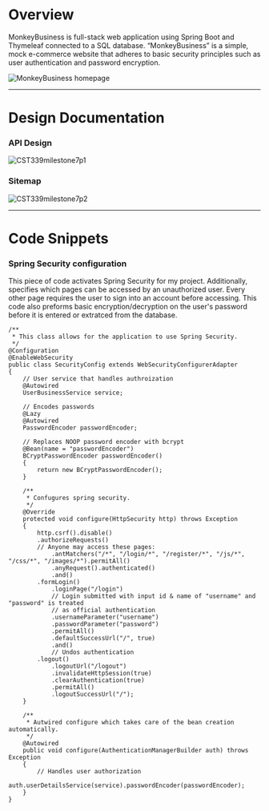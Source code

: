 # Overview

MonkeyBusiness is full-stack web application using Spring Boot and Thymeleaf connected to a SQL database. “MonkeyBusiness” is a simple, mock e-commerce website that adheres to basic security principles such as user authentication and password encryption.

![MonkeyBusiness homepage](https://user-images.githubusercontent.com/78822631/216498176-3945bc0f-82a9-4b0a-9230-f1cca857319b.jpg)

---

# Design Documentation

### API Design
![CST339milestone7p1](https://user-images.githubusercontent.com/78822631/216498573-3333e459-da33-44b7-8ef0-08263beb131f.PNG)

### Sitemap
![CST339milestone7p2](https://user-images.githubusercontent.com/78822631/216498590-b559d98c-45b9-46f0-887b-27df19498a1c.PNG)

---

# Code Snippets

### Spring Security configuration
This piece of code activates Spring Security for my project. Additionally, specifies which pages can be accessed by an unauthorized user. Every other page requires the user to sign into an account before accessing. This code also preforms basic encryption/decryption on the user's password before it is entered or extratced from the database.
```
/**
 * This class allows for the application to use Spring Security.
 */
@Configuration
@EnableWebSecurity
public class SecurityConfig extends WebSecurityConfigurerAdapter
{
	// User service that handles authroization
	@Autowired
	UserBusinessService service;
	
	// Encodes passwords
	@Lazy
	@Autowired
	PasswordEncoder passwordEncoder;
	
	// Replaces NOOP password encoder with bcrypt
	@Bean(name = "passwordEncoder")
	BCryptPasswordEncoder passwordEncoder()
	{
		return new BCryptPasswordEncoder();
	}
	
	/**
	 * Confugures spring security.
	 */
	@Override
	protected void configure(HttpSecurity http) throws Exception 
	{	
		http.csrf().disable()
		.authorizeRequests()
		// Anyone may access these pages:
	        .antMatchers("/*", "/login/*", "/register/*", "/js/*", "/css/*", "/images/*").permitAll()
	        .anyRequest().authenticated()
	        .and()
		.formLogin()
			.loginPage("/login")
			// Login submitted with input id & name of "username" and "password" is treated
			// as official authentication
			.usernameParameter("username")
			.passwordParameter("password")
			.permitAll()
			.defaultSuccessUrl("/", true)
			.and()
			// Undos authentication
		.logout()
			.logoutUrl("/logout")
			.invalidateHttpSession(true)
			.clearAuthentication(true)
			.permitAll()
			.logoutSuccessUrl("/");
	}
	
	/**
	 * Autwired configure which takes care of the bean creation automatically.
	 */
	@Autowired
	public void configure(AuthenticationManagerBuilder auth) throws Exception 
	{
		// Handles user authorization
		auth.userDetailsService(service).passwordEncoder(passwordEncoder);
	}
}
```
